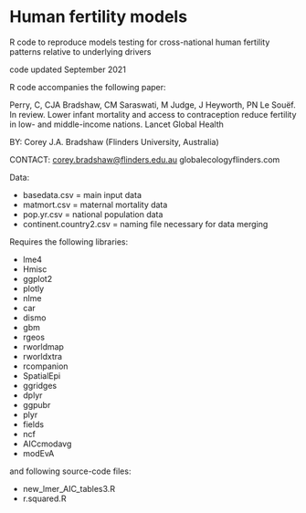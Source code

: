 # Human fertility models

R code to reproduce models testing for cross-national human fertility patterns relative to underlying drivers

code updated September 2021

R code accompanies the following paper:

Perry, C, CJA Bradshaw, CM Saraswati, M Judge, J Heyworth, PN Le Souëf. In review. Lower infant mortality and access to contraception reduce fertility in low- and middle-income nations. Lancet Global Health

BY: Corey J.A. Bradshaw (Flinders University, Australia)

CONTACT: corey.bradshaw@flinders.edu.au
globalecologyflinders.com

Data:
- basedata.csv = main input data
- matmort.csv = maternal mortality data
- pop.yr.csv = national population data
- continent.country2.csv = naming file necessary for data merging

Requires the following libraries:
- lme4
- Hmisc
- ggplot2
- plotly
- nlme
- car
- dismo
- gbm
- rgeos
- rworldmap
- rworldxtra
- rcompanion
- SpatialEpi
- ggridges
- dplyr
- ggpubr
- plyr
- fields
- ncf
- AICcmodavg
- modEvA

and following source-code files:
- new_lmer_AIC_tables3.R
- r.squared.R
